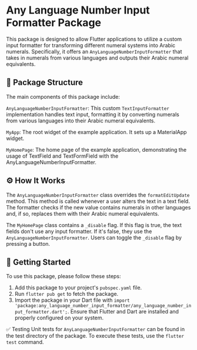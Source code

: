 # Any Language Number Input Formatter Package
This package is designed to allow Flutter applications to utilize a custom input formatter for transforming different numeral systems into Arabic numerals. Specifically, it offers an `AnyLanguageNumberInputFormatter` that takes in numerals from various languages and outputs their Arabic numeral equivalents.

## 📁 Package Structure
The main components of this package include:

`AnyLanguageNumberInputFormatter`: This custom `TextInputFormatter` implementation handles text input, formatting it by converting numerals from various languages into their Arabic numeral equivalents.

`MyApp`: The root widget of the example application. It sets up a MaterialApp widget.

`MyHomePage`: The home page of the example application, demonstrating the usage of TextField and TextFormField with the AnyLanguageNumberInputFormatter.

## ⚙️ How It Works
The `AnyLanguageNumberInputFormatter` class overrides the `formatEditUpdate` method. This method is called whenever a user alters the text in a text field. The formatter checks if the new value contains numerals in other languages and, if so, replaces them with their Arabic numeral equivalents.

The `MyHomePage` class contains a `_disable` flag. If this flag is true, the text fields don't use any input formatter. If it's false, they use the `AnyLanguageNumberInputFormatter`. Users can toggle the `_disable` flag by pressing a button.

## 🚀 Getting Started
To use this package, please follow these steps:

   1. Add this package to your project's `pubspec.yaml` file.
   2. Run `flutter pub get` to fetch the package.
   3. Import the package in your Dart file with `import 'package:any_language_number_input_formatter/any_language_number_input_formatter.dart';`.
      Ensure that Flutter and Dart are installed and properly configured on your system.

✅ Testing
Unit tests for `AnyLanguageNumberInputFormatter` can be found in the test directory of the package. To execute these tests, use the `flutter test` command.
